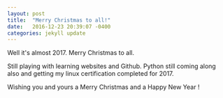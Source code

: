 ```yaml
---
layout: post
title:  "Merry Christmas to all!"
date:   2016-12-23 20:39:07 -0400
categories: jekyll update
---
```

Well it's almost 2017. Merry Christmas to all.

Still playing with learning websites and Github. Python still coming along also and getting my linux certification completed for 2017.

Wishing you and yours a Merry Christmas and a Happy New Year !
